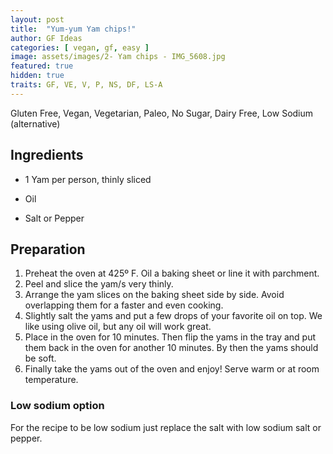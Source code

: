 ```yaml
---
layout: post
title:  "Yum-yum Yam chips!"
author: GF Ideas
categories: [ vegan, gf, easy ]
image: assets/images/2- Yam chips - IMG_5608.jpg
featured: true
hidden: true
traits: GF, VE, V, P, NS, DF, LS-A
---
```


Gluten Free, Vegan, Vegetarian, Paleo, No Sugar, Dairy Free, Low Sodium (alternative)


## Ingredients

* 1 Yam per person, thinly sliced

* Oil

* Salt or Pepper

## Preparation

1. Preheat the oven at  425º F.  Oil a baking sheet or line it with parchment.
2. Peel and slice the yam/s very thinly.
3. Arrange the yam slices on the baking sheet side by side. Avoid overlapping them for a faster and even cooking.  
4. Slightly salt the yams and put a few drops of your favorite oil on top.  We like using olive oil, but any oil will work great.  
5. Place in the oven for 10 minutes. Then flip the yams in the tray and put them back in the oven for another 10 minutes. By then the yams should be soft. 
6. Finally take the yams out of the oven and enjoy! Serve warm or at room temperature.

### Low sodium option

For the recipe to be low sodium just replace the salt with low sodium salt or pepper.